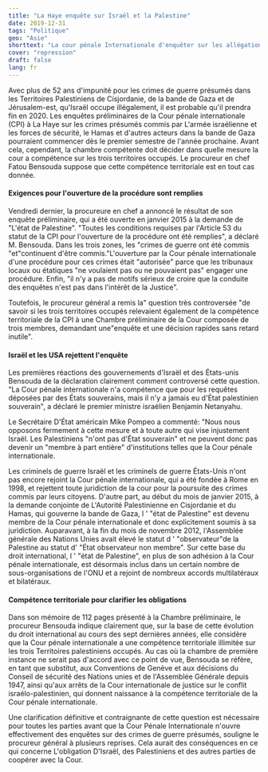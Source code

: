 ```yaml
---
title: "La Haye enquête sur Israël et la Palestine"
date: 2019-12-31
tags: "Politique"
geo: "Asie"
shorttext: "La cour pénale Internationale d'enquêter sur les allégations de crimes de guerre dans les territoires Palestiniens occupés."
cover: "repression"
draft: false
lang: fr
---
```


Avec plus de 52 ans d'impunité pour les crimes de guerre présumés dans les Territoires Palestiniens de Cisjordanie, de la bande de Gaza et de Jérusalem-est, qu'Israël occupe illégalement, il est probable qu'il prendra fin en 2020. Les enquêtes préliminaires de la Cour pénale internationale (CPI) à La Haye sur les crimes présumés commis par L'armée israélienne et les forces de sécurité, le Hamas et d'autres acteurs dans la bande de Gaza pourraient commencer dès le premier semestre de l'année prochaine. Avant cela, cependant, la chambre compétente doit décider dans quelle mesure la cour a compétence sur les trois territoires occupés. Le procureur en chef Fatou Bensouda suppose que cette compétence territoriale est en tout cas donnée.

#### Exigences pour l'ouverture de la procédure sont remplies

Vendredi dernier, la procureure en chef a annoncé le résultat de son enquête préliminaire, qui a été ouverte en janvier 2015 à la demande de "L'état de Palestine". "Toutes les conditions requises par l'Article 53 du statut de la CPI pour l'ouverture de la procédure ont été remplies", a déclaré M. Bensouda. Dans les trois zones, les "crimes de guerre ont été commis "et"continuent d'être commis."L'ouverture par la Cour pénale internationale d'une procédure pour ces crimes était "autorisée" parce que les tribunaux locaux ou étatiques "ne voulaient pas ou ne pouvaient pas" engager une procédure. Enfin, "il n'y a pas de motifs sérieux de croire que la conduite des enquêtes n'est pas dans l'intérêt de la Justice".

Toutefois, le procureur général a remis la" question très controversée "de savoir si les trois territoires occupés relevaient également de la compétence territoriale de la CPI à une Chambre préliminaire de la Cour composée de trois membres, demandant une"enquête et une décision rapides sans retard inutile".

#### Israël et les USA rejettent l'enquête

Les premières réactions des gouvernements d'Israël et des États-unis Bensouda de la déclaration clairement comment controversé cette question. "La Cour pénale internationale n'a compétence que pour les requêtes déposées par des États souverains, mais il n'y a jamais eu d'État palestinien souverain", a déclaré le premier ministre israélien Benjamin Netanyahu.

Le Secrétaire D'État américain Mike Pompeo a commenté: "Nous nous opposons fermement à cette mesure et à toute autre qui vise injustement Israël. Les Palestiniens "n'ont pas d'État souverain" et ne peuvent donc pas devenir un "membre à part entière" d'institutions telles que la Cour pénale internationale.

Les criminels de guerre Israël et les criminels de guerre États-Unis n'ont pas encore rejoint la Cour pénale internationale, qui a été fondée à Rome en 1998, et rejettent toute juridiction de la cour pour la poursuite des crimes commis par leurs citoyens. D'autre part, au début du mois de janvier 2015, à la demande conjointe de L'Autorité Palestinienne en Cisjordanie et du Hamas, qui gouverne la bande de Gaza, l ' "état de Palestine" est devenu membre de la Cour pénale internationale et donc explicitement soumis à sa juridiction. Auparavant, à la fin du mois de novembre 2012, l'Assemblée générale des Nations Unies avait élevé le statut d ' "observateur"de la Palestine au statut d' "État observateur non membre". Sur cette base du droit international, l ' "état de Palestine", en plus de son adhésion à la Cour pénale internationale, est désormais inclus dans un certain nombre de sous-organisations de l'ONU et a rejoint de nombreux accords multilatéraux et bilatéraux.

#### Compétence territoriale pour clarifier les obligations 

Dans son mémoire de 112 pages présenté à la Chambre préliminaire, le procureur Bensouda indique clairement que, sur la base de cette évolution du droit international au cours des sept dernières années, elle considère que la Cour pénale internationale a une compétence territoriale illimitée sur les trois Territoires palestiniens occupés. Au cas où la chambre de première instance ne serait pas d'accord avec ce point de vue, Bensouda se réfère, en tant que substitut, aux Conventions de Genève et aux décisions du Conseil de sécurité des Nations unies et de l'Assemblée Générale depuis 1947, ainsi qu'aux arrêts de la Cour internationale de justice sur le conflit israélo-palestinien, qui donnent naissance à la compétence territoriale de la Cour pénale internationale.

Une clarification définitive et contraignante de cette question est nécessaire pour toutes les parties avant que la Cour Pénale Internationale n'ouvre effectivement des enquêtes sur des crimes de guerre présumés, souligne le procureur général à plusieurs reprises. Cela aurait des conséquences en ce qui concerne L'obligation D'Israël, des Palestiniens et des autres parties de coopérer avec la Cour.
